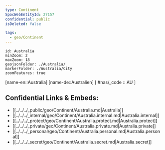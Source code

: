 ```yaml
---
type: Continent
SpocWebEntityId: 27157
confidential: public
isDeleted: false

tags:
  - geo/Continent
---
```


```leaflet
id: Australia
minZoom: 2 
maxZoom: 18
geojsonFolder: ./Australia/
markerFolder: ./Australia/City
zoomFeatures: true 
```

[name-en::Australia]
[name-de::Australien]
[ #has/_code  :: AU ]


## Confidential Links & Embeds: 
- [[../../../_public/geo/Continent/Australia.md|Australia]] 
- [[../../../_internal/geo/Continent/Australia.internal.md|Australia.internal]] 
- [[../../../_protect/geo/Continent/Australia.protect.md|Australia.protect]] 
- [[../../../_private/geo/Continent/Australia.private.md|Australia.private]] 
- [[../../../_personal/geo/Continent/Australia.personal.md|Australia.personal]] 
- [[../../../_secret/geo/Continent/Australia.secret.md|Australia.secret]] 
